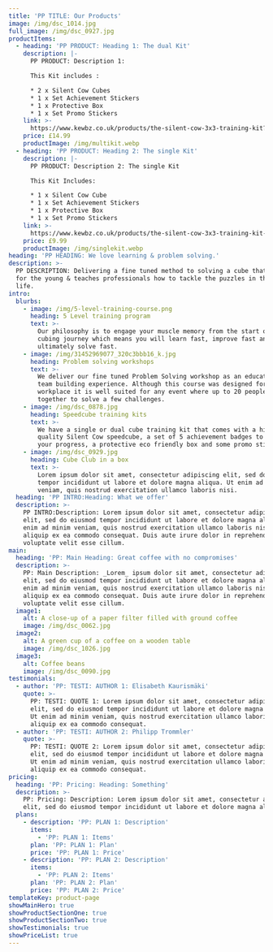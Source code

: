 ```yaml
---
title: 'PP TITLE: Our Products'
image: /img/dsc_1014.jpg
full_image: /img/dsc_0927.jpg
productItems:
  - heading: 'PP PRODUCT: Heading 1: The dual Kit'
    description: |-
      PP PRODUCT: Description 1: 

      This Kit includes :

      * 2 x Silent Cow Cubes
      * 1 x Set Achievement Stickers
      * 1 x Protective Box
      * 1 x Set Promo Stickers
    link: >-
      https://www.kewbz.co.uk/products/the-silent-cow-3x3-training-kit?variant=13763565256749
    price: £14.99
    productImage: /img/multikit.webp
  - heading: 'PP PRODUCT: Heading 2: The single Kit'
    description: |-
      PP PRODUCT: Description 2: The single Kit

      This Kit Includes:

      * 1 x Silent Cow Cube
      * 1 x Set Achievement Stickers
      * 1 x Protective Box
      * 1 x Set Promo Stickers
    link: >-
      https://www.kewbz.co.uk/products/the-silent-cow-3x3-training-kit-single?variant=13763653533741
    price: £9.99
    productImage: /img/singlekit.webp
heading: 'PP HEADING: We love learning & problem solving.'
description: >-
  PP DESCRIPTION: Delivering a fine tuned method to solving a cube that’s fun
  for the young & teaches professionals how to tackle the puzzles in their work
  life.
intro:
  blurbs:
    - image: /img/5-level-training-course.png
      heading: 5 Level training program
      text: >-
        Our philosophy is to engage your muscle memory from the start of your
        cubing journey which means you will learn fast, improve fast and
        ultimately solve fast.
    - image: /img/31452969077_320c3bbb16_k.jpg
      heading: Problem solving workshops
      text: >-
        We deliver our fine tuned Problem Solving workshop as an educational
        team building experience. Although this course was designed for the
        workplace it is well suited for any event where up to 20 people work
        together to solve a few challenges.
    - image: /img/dsc_0878.jpg
      heading: Speedcube training kits
      text: >-
        We have a single or dual cube training kit that comes with a high
        quality Silent Cow speedcube, a set of 5 achievement badges to track
        your progress, a protective eco friendly box and some promo stickers.
    - image: /img/dsc_0929.jpg
      heading: Cube Club in a box
      text: >-
        Lorem ipsum dolor sit amet, consectetur adipiscing elit, sed do eiusmod
        tempor incididunt ut labore et dolore magna aliqua. Ut enim ad minim
        veniam, quis nostrud exercitation ullamco laboris nisi.
  heading: 'PP INTRO:Heading: What we offer'
  description: >-
    PP INTRO:Description: Lorem ipsum dolor sit amet, consectetur adipiscing
    elit, sed do eiusmod tempor incididunt ut labore et dolore magna aliqua. Ut
    enim ad minim veniam, quis nostrud exercitation ullamco laboris nisi ut
    aliquip ex ea commodo consequat. Duis aute irure dolor in reprehenderit in
    voluptate velit esse cillum.
main:
  heading: 'PP: Main Heading: Great coffee with no compromises'
  description: >-
    PP: Main Description: _Lorem_ ipsum dolor sit amet, consectetur adipiscing
    elit, sed do eiusmod tempor incididunt ut labore et dolore magna aliqua. Ut
    enim ad minim veniam, quis nostrud exercitation ullamco laboris nisi ut
    aliquip ex ea commodo consequat. Duis aute irure dolor in reprehenderit in
    voluptate velit esse cillum.
  image1:
    alt: A close-up of a paper filter filled with ground coffee
    image: /img/dsc_0062.jpg
  image2:
    alt: A green cup of a coffee on a wooden table
    image: /img/dsc_1026.jpg
  image3:
    alt: Coffee beans
    image: /img/dsc_0090.jpg
testimonials:
  - author: 'PP: TESTI: AUTHOR 1: Elisabeth Kaurismäki'
    quote: >-
      PP: TESTI: QUOTE 1: Lorem ipsum dolor sit amet, consectetur adipiscing
      elit, sed do eiusmod tempor incididunt ut labore et dolore magna aliqua.
      Ut enim ad minim veniam, quis nostrud exercitation ullamco laboris nisi ut
      aliquip ex ea commodo consequat.
  - author: 'PP: TESTI: AUTHOR 2: Philipp Trommler'
    quote: >-
      PP: TESTI: QUOTE 2: Lorem ipsum dolor sit amet, consectetur adipiscing
      elit, sed do eiusmod tempor incididunt ut labore et dolore magna aliqua.
      Ut enim ad minim veniam, quis nostrud exercitation ullamco laboris nisi ut
      aliquip ex ea commodo consequat.
pricing:
  heading: 'PP: Pricing: Heading: Something'
  description: >-
    PP: Pricing: Description: Lorem ipsum dolor sit amet, consectetur adipiscing
    elit, sed do eiusmod tempor incididunt ut labore et dolore magna aliqua.
  plans:
    - description: 'PP: PLAN 1: Description'
      items:
        - 'PP: PLAN 1: Items'
      plan: 'PP: PLAN 1: Plan'
      price: 'PP: PLAN 1: Price'
    - description: 'PP: PLAN 2: Description'
      items:
        - 'PP: PLAN 2: Items'
      plan: 'PP: PLAN 2: Plan'
      price: 'PP: PLAN 2: Price'
templateKey: product-page
showMainHero: true
showProductSectionOne: true
showProductSectionTwo: true
showTestimonials: true
showPriceList: true
---
```


